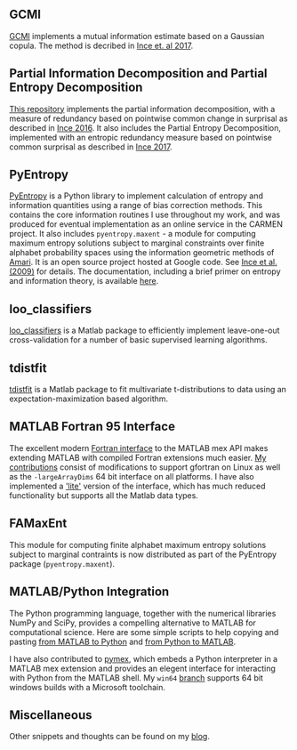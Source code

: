## GCMI

[GCMI](https://github.com/robince/gcmi) implements a mutual information estimate based on a Gaussian copula. The method is decribed in [Ince et. al 2017](http://dx.doi.org/10.1101/043745). 

## Partial Information Decomposition and Partial Entropy Decomposition

[This repository](https://github.com/robince/partial-info-decomp) implements the partial information decomposition, with a measure of redundancy based on pointwise common change in surprisal as described in [Ince 2016](http://arxiv.org/abs/1602.05063).
It also includes the Partial Entropy Decomposition, implemented with an entropic redundancy measure based on pointwise common surprisal as described in [Ince 2017](http://arxiv.org/abs/1702.01591).

## PyEntropy
[PyEntropy](http://code.google.com/p/pyentropy/) is a Python library to implement calculation of entropy and information quantities using a range of bias correction methods. This contains the core information routines I use throughout my work, and was produced for eventual implementation as an online service in the CARMEN project. It also includes `pyentropy.maxent` - a module for computing maximum entropy solutions subject to marginal constraints over finite alphabet probability spaces using the information geometric methods of [Amari](http://www.brain.riken.jp/labs/mns/amari/home-E.html). It is an open source project hosted at Google code. See [Ince et al. (2009)](research.html#ince2009pfi) for details. The documentation, including a brief primer on entropy and information theory, is available [here](http://robince.github.com/pyentropy).

## loo\_classifiers
[loo\_classifiers](https://github.com/robince/loo_classifiers) is a Matlab package to efficiently implement leave-one-out cross-validation for a number of basic supervised learning algorithms. 

## tdistfit
[tdistfit](https://github.com/robince/tdistfit) is a Matlab package to fit multivariate t-distributions to data using an expectation-maximization based algorithm.

## MATLAB Fortran 95 Interface
The excellent modern [Fortran
interface](http://www.mathworks.com/matlabcentral/fileexchange/25934-fortran-95-interface-to-matlab-api-with-extras)
to the MATLAB mex API makes extending MATLAB with compiled Fortran extensions
much easier. 
[My contributions](https://github.com/robince/MatlabAPI) consist of
modifications to support gfortran on Linux as well as the `-largeArrayDims` 64 bit
interface on all platforms.
I have also implemented a ['lite'](https://github.com/robince/MatlabAPI_lite) version of the interface, which has much reduced functionality but supports all the Matlab data types. 

## FAMaxEnt
This module for computing finite alphabet maximum entropy solutions subject to marginal contraints is now distributed as part of the PyEntropy package (`pyentropy.maxent`).

## MATLAB/Python Integration
The Python programming language, together with the numerical libraries NumPy and SciPy, provides a compelling alternative to MATLAB for computational science. Here are some simple scripts to help copying and pasting [from MATLAB to Python](http://www.mathworks.com/matlabcentral/fileexchange/24087) and [from Python to MATLAB](http://codepad.org/MVYCM0AJ).

I have also contributed to [pymex](https://github.com/kw/pymex), which embeds a
Python interpreter in a MATLAB mex extension and provides an elegent interface
for interacting with Python from the MATLAB shell. 
My `win64` [branch](https://github.com/robince/pymex/tree/win64) supports 64
bit windows builds with a Microsoft toolchain.

## Miscellaneous
Other snippets and thoughts can be found on my [blog](blog/category/code).

<!-- vim: set ts=2 sw=2 ft=mkd :-->

